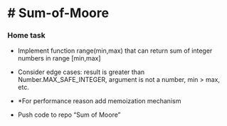 # # Sum-of-Moore

### Home task

* Implement function range(min,max) that can return sum of integer numbers in range [min,max]

* Consider edge cases: result is greater than Number.MAX_SAFE_INTEGER, argument is not a number, min > max, etc.

* \*For performance reason add memoization mechanism

* Push code to repo “Sum of Moore”
